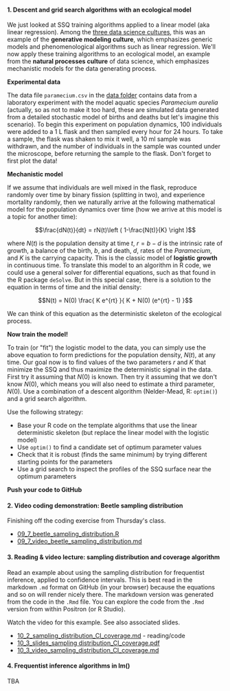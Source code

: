 #### 1. Descent and grid search algorithms with an ecological model

We just looked at SSQ training algorithms applied to a linear model (aka linear regression). Among the [three data science cultures](01_1_slides_thu_intro_welcome.pdf), this was an example of the **generative modeling culture**, which emphasizes generic models and phenomenological algorithms such as linear regression. We'll now apply these training algorithms to an ecological model, an example from the **natural processes culture** of data science, which emphasizes mechanistic models for the data generating process.



**Experimental data**

The data file `paramecium.csv` in the [data folder](/data) contains data from a laboratory experiment with the model aquatic species *Paramecium aurelia* (actually, so as not to make it too hard, these are simulated data generated from a detailed stochastic model of births and deaths but let's imagine this scenario). To begin this experiment on population dynamics, 100 individuals were added to a 1 L flask and then sampled every hour for 24 hours. To take a sample, the flask was shaken to mix it well, a 10 ml sample was withdrawn, and the number of individuals in the sample was counted under the microscope, before returning the sample to the flask. Don't forget to first plot the data!



**Mechanistic model**

If we assume that individuals are well mixed in the flask, reproduce randomly over time by binary fission (splitting in two), and experience mortality randomly, then we naturally arrive at the following mathematical model for the population dynamics over time (how we arrive at this model is a topic for another time):

$$\frac{dN(t)}{dt} = rN(t)\left ( 1-\frac{N(t)}{K} \right )$$

where $N(t)$ is the population density at time $t$, $r = b - d$ is the intrinsic rate of growth, a balance of the birth, $b$, and death, $d$, rates of the *Paramecium*, and $K$ is the carrying capacity. This is the classic model of **logistic growth** in continuous time. To translate this model to an algorithm in R code, we could use a general solver for differential equations, such as that found in the R package `deSolve`. But in this special case, there is a solution to the equation in terms of time and the initial density:

$$N(t) = N(0) \frac{ K e^{rt} }{ K + N(0) (e^{rt} - 1) }$$

We can think of this equation as the deterministic skeleton of the ecological process.


**Now train the model!**

To train (or "fit") the logistic model to the data, you can simply use the above equation to form predictions for the population density, $N(t)$, at any time. Our goal now is to find values of the two parameters $r$ and $K$ that minimize the SSQ and thus maximize the deterministic signal in the data. First try it assuming that $N(0)$ is known. Then try it assuming that we don't know $N(0)$, which means you will also need to estimate a third parameter, $N(0)$. Use a combination of a descent algorithm (Nelder-Mead, R: `optim()`) and a grid search algorithm.

Use the following strategy:
* Base your R code on the template algorithms that use the linear deterministic skeleton (but replace the linear model with the logistic model)
* Use `optim()` to find a candidate set of optimum parameter values
* Check that it is robust (finds the same minimum) by trying different starting points for the parameters
* Use a grid search to inspect the profiles of the SSQ surface near the optimum parameters

**Push your code to GitHub**

#### 2. Video coding demonstration: Beetle sampling distribution

Finishing off the coding exercise from Thursday's class.

* [09_7_beetle_sampling_distribution.R](09_7_beetle_sampling_distribution.R)
* [09_7_video_beetle_sampling_distribution.md](09_7_video_beetle_sampling_distribution.md)

#### 3. Reading & video lecture: sampling distribution and coverage algorithm

Read an example about using the sampling distribution for frequentist inference, applied to confidence intervals. This is best read in the markdown `.md` format on GitHub (in your browser) because the equations and so on will render nicely there. The markdown version was generated from the code in the `.Rmd` file. You can explore the code from the `.Rmd` version from within Positron (or R Studio).

Watch the video for this example. See also associated slides.

   * [10_2_sampling_distribution_CI_coverage.md](10_2_sampling_distribution_CI_coverage.md) - reading/code
   * [10_3_slides_sampling distribution_CI_coverage.pdf](10_3_slides_sampling_distribution_CI_coverage.pdf)
   * [10_3_video_sampling_distribution_CI_coverage.md](10_3_video_sampling_distribution_CI_coverage.md)

#### 4. Frequentist inference algorithms in lm()

TBA


